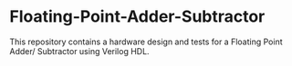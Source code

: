 # Floating-Point-Adder-Subtractor
This repository contains a hardware design and tests for a Floating Point Adder/ Subtractor using Verilog HDL.
